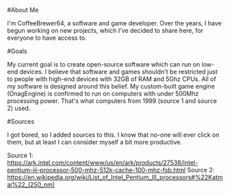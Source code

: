 #About Me

I'm CoffeeBrewer64, a software and game developer. Over the years, I have begun working on new projects, which I've decided to share here, for everyone to have access to.

#Goals

My current goal is to create open-source software which can run on low-end devices. I believe that software and games shouldn't be restricted just to people with high-end devices with 32GB of RAM and 5Ghz CPUs.
All of my software is designed around this belief. My custom-built game engine (OnagEngine) is confirmed to run on computers with under 500Mhz processing power. That's what computers from 1999 (source 1 and source 2) used.

#Sources

I got bored, so I added sources to this. I know that no-one will ever click on them, but at least I can consider myself a bit more productive.

Source 1: https://ark.intel.com/content/www/us/en/ark/products/27538/intel-pentium-iii-processor-500-mhz-512k-cache-100-mhz-fsb.html
Source 2: https://en.wikipedia.org/wiki/List_of_Intel_Pentium_III_processors#%22Katmai%22_(250_nm)

